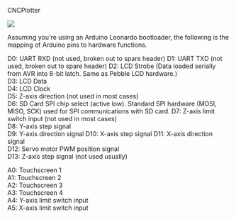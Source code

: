 CNCPlotter

 ![](https://github.com/lukeweston/CNCPlotter/raw/master/CNCPlotter-pcb.png)

Assuming you're using an Arduino Leonardo bootloader, the following is the mapping of Arduino pins to hardware functions.	

D0: UART RXD (not used, broken out to spare header)	
D1: UART TXD (not used, broken out to spare header)	
D2: LCD Strobe (Data loaded serially from AVR into 8-bit latch. Same as Pebble LCD hardware.)	
D3: LCD Data	
D4: LCD Clock	
D5: Z-axis direction (not used in most cases)	
D6: SD Card SPI chip select (active low). Standard SPI hardware (MOSI, MISO, SCK) used for SPI communications with SD card.	
D7: Z-axis limit switch input (not used in most cases)	
D8: Y-axis step signal	
D9: Y-axis direction signal	
D10: X-axis step signal	
D11: X-axis direction signal	
D12: Servo motor PWM position signal	
D13: Z-axis step signal (not used usually)	

A0: Touchscreen 1	
A1: Touchscreen 2	
A2: Touchscreen 3	
A3: Touchscreen 4	
A4: Y-axis limit switch input	
A5: X-axis limit switch input	

